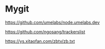 # Mygit
https://github.com/umelabs/node.umelabs.dev

https://github.com/ngosang/trackerslist

https://ys.xitaofan.com/zbtv/zb.txt
